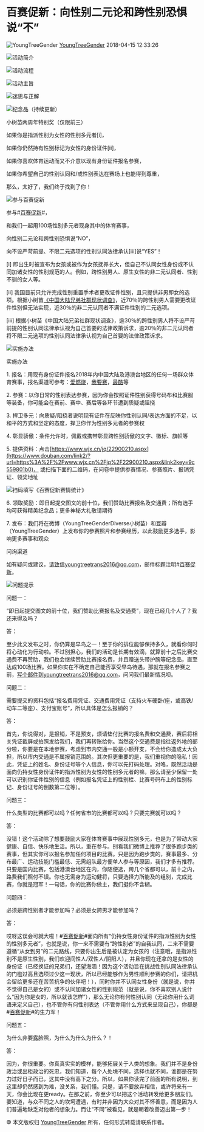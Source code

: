 # 百赛促新：向性别二元论和跨性别恐惧说“不”

![YoungTreeGender](https://img9.doubanio.com/icon/u168108422-6.jpg) [YoungTreeGender](https://www.douban.com/people/168108422/) 2018-04-15 12:33:26

![活动简介](https://img3.doubanio.com/view/note/l/public/p50095757.webp)

![活动流程](https://img9.doubanio.com/view/note/l/public/p50095936.webp)

![活动主旨](https://img2.doubanio.com/view/note/l/public/p49872261.webp)

![迷思与正解](https://img2.doubanio.com/view/note/l/public/p49875461.webp)

![纪念品（持续更新）](https://img1.doubanio.com/view/note/l/public/p49875509.webp)

小树苗两周年特别奖（仅限前三）

如果你是指派性别为女性的性别多元者\[i\]，

如果你仍然持有性别标记为女性的身份证件\[ii\]，

如果你喜欢体育运动而又不介意以现有身份证件报名参赛，

如果你希望自己的性别认同和/或性别表达在赛场上也能得到尊重，

那么，太好了，我们终于找到了你！

![参与百赛促新](https://img2.doubanio.com/view/note/l/public/p49872011.webp)

参与#[百赛促新](https://www.douban.com/search?q=%23%E7%99%BE%E8%B5%9B%E4%BF%83%E6%96%B0%23)#，

和我们一起用100场性别多元者现身其中的体育赛事，

向性别二元论和跨性别恐惧说“NO”，

向不设严苛前提、不限二元选项的性别认同法律承认\[iii\]说“YES”！

\[i\] 即出生时被宣布为女孩或被作为女孩抚养长大，但自己不认同女性身份或不认同加诸女性的性别规范的人。例如，跨性别男人、原生女性的非二元认同者、性别不驯的女人等。

\[ii\] 我国目前只允许完成性别重置手术者更改证件性别，且只提供非男即女的选项。根据小树苗[《中国大陆兄弟社群现状调查》](https://www.douban.com/link2/?url=https%3A%2F%2Fpan.baidu.com%2Fs%2F1kUUaMEz&link2key=9c559801b0)，近70％的跨性别男人需要更改证件性别但无法实现，近30％的非二元认同者不满证件性别的二元选项。

\[iii\] 根据小树苗《中国大陆兄弟社群现状调查》，逾30％的跨性别男人将不设严苛前提的性别认同法律承认视为自己首要的法律政策诉求，逾20％的非二元认同者将不限二元选项的性别认同法律承认视为自己首要的法律政策诉求。

![实施办法](https://img3.doubanio.com/view/note/l/public/p49872012.webp)

实施办法

1\. 报名：用现有身份证件报名2018年内中国大陆及港澳台地区的任何一场群众体育赛事，报名渠道可参考：[爱燃烧](https://www.douban.com/link2/?url=http%3A%2F%2Firanshao.com%2Frace&link2key=9c559801b0)，[我要赛](https://www.douban.com/link2/?url=https%3A%2F%2Fwww.51sai.com%2Findex.php&link2key=9c559801b0)，[最酷](https://www.douban.com/link2/?url=http%3A%2F%2Fzuicool.com%2Fevents&link2key=9c559801b0)等

2\. 参赛：以你日常的性别表达参赛，因为你会按照证件性别获得号码布和比赛服等装备，你可能会在赛前、赛中、赛后等各环节遭到质疑或阻挠

3\. 捍卫多元：向质疑/阻挠者说明现有证件在反映你性别认同/表达方面的不足，以和平的方式和坚定的态度，捍卫你作为性别多元者的参赛权

4\. 彰显骄傲：条件允许时，佩戴或携带彰显跨性别骄傲的文字、徽标、旗帜等

5\. 提供资料：点击[https://www.wjx.cn/jq/22900210.aspx](https://www.douban.com/link2/?url=https%3A%2F%2Fwww.wjx.cn%2Fjq%2F22900210.aspx&link2key=9c559801b0)， 或扫描下面的二维码，在问卷中提供参赛情况、参赛照片、报销凭证、领奖地址

![扫码填写《百赛促新赛情统计》](https://img9.doubanio.com/view/note/l/public/p50100024.webp)

6\. 领取奖励：即日起提交图文的前十位，我们赞助比赛报名及交通费；所有选手均可获得精美纪念品；更多神秘大礼敬请期待

7\. 发布：我们将在微博（YoungTreeGenderDiverse小树苗）和豆瓣（YoungTreeGender）上发布你的参赛照片和参赛经历，以此鼓励更多选手，影响更多赛事和观众

问询渠道

如有疑问或建议，请致信youngtreetrans2016@qq.com，邮件标题注明#[百赛促新](https://www.douban.com/search?q=%23%E7%99%BE%E8%B5%9B%E4%BF%83%E6%96%B0%23)。

![问题提示](https://img9.doubanio.com/view/note/l/public/p49872354.webp)

问题一：

“即日起提交图文的前十位，我们赞助比赛报名及交通费”，现在已经几个人了？我还来得及吗？

答：

至少此文发布之时，你仍算是早鸟之一！至于你的排位能够保持多久，就看你何时将心动化为行动啦。不过别担心，我们的活动是长期有效滴，就算前十之后比赛交通费不再赞助，我们也会继续赞助比赛报名费，并且赠送头带护腕等纪念品，直至达成100场比赛。如果你实在不确定自己能否享受早鸟待遇，那就在报名参赛之前，写个邮件到youngtreetrans2016@qq.com，问问我们最新情况呗。

问题二：

需要提交的资料包括“报名费用凭证、交通费用凭证（支持火车硬卧/座，或高铁/动车二等座）、支付宝账号”，所以具体是怎么报销的？

答：

首先，你说得对，是报销，不是预支，烦请垫付比赛的报名费和交通费，赛后将相关凭证截屏或拍照发给我们，我们再转账给你。当然这个交通费是指往返外地的部分啦，你要是在本地参赛，考虑到市内交通一般是小额开支，不会给你造成太大负担，所以市内交通是不属报销范围的。其次但更重要的是，我们重视你的隐私！因此，凭证上的姓名、身份证号等个人信息，你可以先打码处理。对咯，既然活动是面向仍持女性身份证件的指派性别为女性的性别多元者的嘛，那么请至少保留一处可以识别你证件性别的信息（例如报名凭证上的性别栏、比赛号码布上的性别标记、身份证号的倒数第二位等）。

问题三：

什么类型的比赛都可以吗？任何省市的比赛都可以吗？只要完赛就可以吗？

答：

没错！这个活动除了想要鼓励大家在体育赛事中展现性别多元，也是为了带动大家健康、自信、快乐地生活。所以，重在参与。别看我们微博上推荐了很多跑步类的赛事，但其实你可以报名参加任何项目的比赛。只是因为跑步类的，赛事最多、分布最广、运动技能门槛最低、无需组队最方便单人参与等原因，我们才多有推荐。只要是国内比赛，包括港澳台地区在内，你随便选，跨几个省都可以，前十之内，路费我们照付不误。你也无需身为运动健将，只要选择力所能及的组别，完成比赛，你就是冠军！一句话，你的比赛你做主，我们挺你不含糊。

问题四：

必须是跨性别者才能参加吗？必须是女跨男才能参加吗？

答：

哎呀这误会可就大啦！#[百赛促新](https://www.douban.com/search?q=%23%E7%99%BE%E8%B5%9B%E4%BF%83%E6%96%B0%23)#面向所有“仍持女性身份证件的指派性别为女性的性别多元者”，也就是说，你一来不需要有“跨性别者”的自我认同，二来不需要遵循“从女到男”的二元路线，只要你出生后是被认定为女孩的（注意哦，是指派性别不是原生性别，我们欢迎间性人/双性人/阴阳人），并且你现在还拿的是女性的身份证（已经换证的兄弟们，还望海涵！因为这个活动旨在挑战性别认同法律承认的门槛过高且选项过少这一现状，所以已经能够作为男性顺利参赛的你们，请把机会留给更多还在苦苦抗争的伙伴吧！），同时你并不认同女性身份（就是说，你并不觉得自己是女的）或不认同加诸女性的性别规范（就是说，你不喜欢别人说什么“因为你是女的，所以就该怎样”），那么无论你有何性别认同（无论你用什么词语来定义自己），也不管你有何性别表达（不管你用什么方式来呈现自己），你都是#[百赛促新](https://www.douban.com/search?q=%23%E7%99%BE%E8%B5%9B%E4%BF%83%E6%96%B0%23)#的生力军！

问题五：

为什么非要露脸照，为什么为什么为什么？！

答：

因为，你很重要。你真真实实的模样，能够拓展关于人类的想象。我们并不是身份政治或出柜政治的死忠，我们知道，每个人处境不同，选择也就不同，谁都是在努力过好日子而已，这其中没有高下之分。所以，如果你读完了前面的所有说明，到这里却仍然感到为难，没关系，我们懂。只是，请不要放弃相信，或许将来有一天，你会比现在更ready。在那之前，你至少可以把这个活动转发给更多朋友们。要知道，与众不同之人的坎坷遭遇，有时并非因为大众对其不怀善意，而是因为人们普遍地缺乏对他者的想象力。而让“不同”被看见，就是朝着改善迈出第一步！

© 本文版权归 [YoungTreeGender](https://www.douban.com/people/168108422/) 所有，任何形式转载请联系作者。
<!-- tcd_original_link https://m.douban.com/note/665705520 -->
